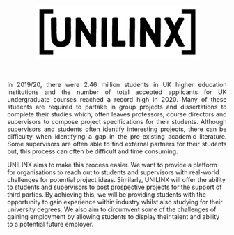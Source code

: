 
<br>
<div align = "center">
<img src = "./LOGO.png" width=75%>
</div>
<br><br>

<p align="justify">
In 2019/20, there were 2.46 million students in UK higher education institutions and the number of total accepted applicants for UK undergraduate courses reached a record high in 2020. Many of these students are required to partake in group projects and dissertations to complete their studies which, often leaves professors, course directors and supervisors to compose project specifications for their students. Although supervisors and students often identify interesting projects, there can be difficulty when identifying a gap in the pre-existing academic literature. Some supervisors are often able to find external partners for their students but, this process can often be difficult and time consuming.

UNILINX aims to make this process easier. We want to provide a platform for organisations to reach out to students and supervisors with real-world challenges for potential project ideas. Similarly, UNILINX will offer the ability to students and supervisors to post prospective projects for the support of third parties. By achieving this, we will be providing students with the opportunity to gain experience within industry whilst also studying for their university degrees. We also aim to circumvent some of the challenges of gaining employment by allowing students to display their talent and ability to a potential future employer.

</p>